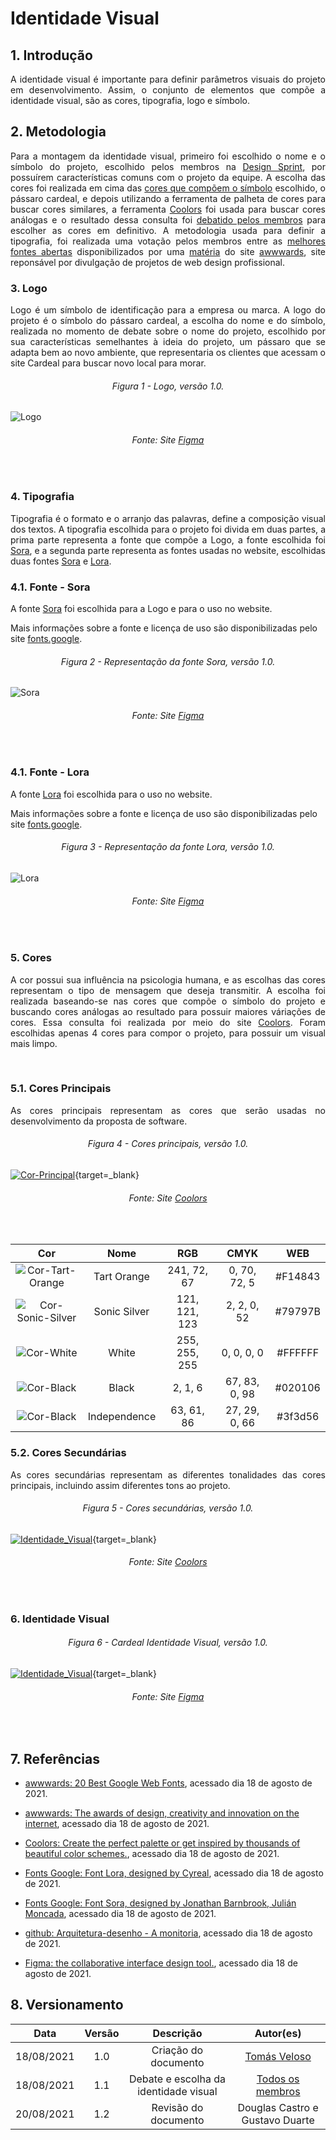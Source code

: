 # Identidade Visual

## 1. Introdução

<p align = "justify">A identidade visual é importante para definir parâmetros visuais do projeto em desenvolvimento. Assim, o conjunto de elementos que compõe a identidade visual, são as cores, tipografia, logo e símbolo.</p>

## 2. Metodologia

<p align = "justify" markdown="1"> Para a montagem da identidade visual, primeiro foi escolhido o nome e o símbolo do projeto, escolhido pelos membros na <a href="https://unbarqdsw2021-1.github.io/2021.1_G04_Cardeal/desenhoSoftwareBase/designSprint/">Design Sprint</a>, por possuírem características comuns com o projeto da equipe. A escolha das cores foi realizada em cima das <a href="https://www.figma.com/proto/DKWzd4WjiCNoDUUINY1U4v/Identidade-Visual-Cardeal?node-id=11%3A23" target="_blank">cores que compõem o símbolo</a> escolhido, o pássaro cardeal, e depois utilizando a ferramenta de palheta de cores para buscar cores similares, a ferramenta <a href="https://coolors.co/" target="_blank">Coolors</a> foi usada para buscar cores análogas e o resultado dessa consulta foi <a href="https://unbarqdsw2021-1.github.io/2021.1_G04_Cardeal/modelagem/debateIdentidadeVisual/">debatido pelos membros</a> para escolher as cores em definitivo. A metodologia usada para definir a tipografia, foi realizada uma votação pelos membros entre as <a href="https://www.figma.com/proto/DKWzd4WjiCNoDUUINY1U4v/Identidade-Visual-Cardeal?node-id=3%3A4">melhores fontes abertas</a> disponibilizados por uma <a href="https://www.awwwards.com/20-best-web-fonts-from-google-web-fonts-and-font-face.html" target="_blank">matéria</a> do site <a href="https://www.awwwards.com/" target="_blank">awwwards</a>, site reponsável por divulgação de projetos de web design profissional.</p>

### 3. Logo

<p align = "justify"> Logo é um símbolo de identificação para a empresa ou marca. A logo do projeto é o símbolo do pássaro cardeal, a escolha do nome e do símbolo, realizada no momento de debate sobre o nome do projeto, escolhido por sua características semelhantes à ideia do projeto, um pássaro que se adapta bem ao novo ambiente, que representaria os clientes que acessam o site Cardeal para buscar novo local para morar.</p>

<h6 align = "center">Figura 1 - Logo, versão 1.0.</h6>

![Logo](../desenhoSoftwareBase/img/IdentidadeVisual/logo.png)

<h6 align = "center">Fonte: Site <a href="https://www.figma.com/proto/DKWzd4WjiCNoDUUINY1U4v/Identidade-Visual-Cardeal?node-id=6%3A6" target="_blank">Figma</a></h6></br>
 
### 4. Tipografia

<p align = "justify"> Tipografia é o formato e o arranjo das palavras, define a composição visual dos textos. A tipografia escolhida para o projeto foi divida em duas partes, a prima parte representa a fonte que compõe a Logo, a fonte escolhida foi <a href="https://fonts.google.com/specimen/Sora?query=sora" target="_blank">Sora</a>, e a segunda parte representa as fontes usadas no website, escolhidas duas fontes <a href="https://fonts.google.com/specimen/Sora?query=sora" target="_blank">Sora</a> e <a href="https://fonts.google.com/specimen/Lora?query=lora#standard-styles" target="_blank">Lora</a>.</p>

### 4.1. Fonte - Sora

<p align = "justify">A fonte <a href="https://fonts.google.com/specimen/Sora?query=sora" target="_blank">Sora</a> foi escolhida para a Logo e para o uso no website.

Mais informações sobre a fonte e licença de uso são disponibilizadas pelo site <a href="https://fonts.google.com/specimen/Sora?query=Jonathan+Barnbrook" target="_blank">fonts.google</a>.</p>

<h6 align = "center">Figura 2 - Representação da fonte Sora, versão 1.0.</h6>

![Sora](../desenhoSoftwareBase/img/IdentidadeVisual/sora.png)

<h6 align = "center">Fonte: Site <a href="https://www.figma.com/proto/DKWzd4WjiCNoDUUINY1U4v/Identidade-Visual-Cardeal?node-id=50%3A5" target="_blank">Figma</a></h6></br>

### 4.1. Fonte - Lora

<p align = "justify">A fonte <a href="https://fonts.google.com/specimen/Lora?query=Cyreal" target="_blank">Lora</a> foi escolhida para o uso no website.

Mais informações sobre a fonte e licença de uso são disponibilizadas pelo site <a href="https://fonts.google.com/specimen/Sora?query=Jonathan+Barnbrook" target="_blank">fonts.google</a>.</p>

<h6 align = "center">Figura 3 - Representação da fonte Lora, versão 1.0.</h6>

![Lora](../desenhoSoftwareBase/img/IdentidadeVisual/lora.png)

<h6 align = "center">Fonte: Site <a href="https://www.figma.com/proto/DKWzd4WjiCNoDUUINY1U4v/Identidade-Visual-Cardeal?node-id=50%3A86" target="_blank">Figma</a></h6></br>

### 5. Cores

<p align = "justify"> A cor possui sua influência na psicologia humana, e as escolhas das cores representam o tipo de mensagem que deseja transmitir. A escolha foi realizada baseando-se nas cores que compõe o símbolo do projeto e buscando cores análogas ao resultado para possuir maiores váriações de cores. Essa consulta foi realizada por meio do site <a href="https://coolors.co/" target="_blank">Coolors</a>. Foram escolhidas apenas 4 cores para compor o projeto, para possuir um visual mais limpo.</p><br/>

### 5.1. Cores Principais

<p align = "justify"> As cores principais representam as cores que serão usadas no desenvolvimento da proposta de software.</p>

<h6 align = "center">Figura 4 - Cores principais, versão 1.0.</h6>

[![Cor-Principal](../desenhoSoftwareBase/img/IdentidadeVisual/corPrincipal.png)](../desenhoSoftwareBase/img/IdentidadeVisual/corPrincipal.png){target=\_blank}

<h6 align = "center">Fonte: Site <a href="https://coolors.co/f14843-79797b-ffffff-020106-3f3d56" target="_blank">Coolors</a></h6></br>

|                                  **Cor**                                  |   **Nome**   |    **RGB**    |   **CMYK**    | **WEB** |
| :-----------------------------------------------------------------------: | :----------: | :-----------: | :-----------: | :-----: |
|  ![Cor-Tart-Orange](../desenhoSoftwareBase/img/IdentidadeVisual/red.png)  | Tart Orange  |  241, 72, 67  | 0, 70, 72, 5  | #F14843 |
| ![Cor-Sonic-Silver](../desenhoSoftwareBase/img/IdentidadeVisual/grey.png) | Sonic Silver | 121, 121, 123 |  2, 2, 0, 52  | #79797B |
|    ![Cor-White](../desenhoSoftwareBase/img/IdentidadeVisual/white.png)    |    White     | 255, 255, 255 |  0, 0, 0, 0   | #FFFFFF |
|    ![Cor-Black](../desenhoSoftwareBase/img/IdentidadeVisual/black.png)    |    Black     |    2, 1, 6    | 67, 83, 0, 98 | #020106 |
|   ![Cor-Black](../desenhoSoftwareBase/img/IdentidadeVisual/purple.png)    | Independence |  63, 61, 86   | 27, 29, 0, 66 | #3f3d56 |

### 5.2. Cores Secundárias

<p align = "justify"> As cores secundárias representam as diferentes tonalidades das cores principais, incluindo assim diferentes tons ao projeto.</p>

<h6 align = "center">Figura 5 - Cores secundárias, versão 1.0.</h6>

[![Identidade_Visual](../desenhoSoftwareBase/img/IdentidadeVisual/corSecundaria.png)](../desenhoSoftwareBase/img/IdentidadeVisual/corSecundaria.png){target=\_blank}

<h6 align = "center">Fonte: Site <a href="https://coolors.co/" target="_blank">Coolors</a></h6></br>

### 6. Identidade Visual

<h6 align = "center">Figura 6 - Cardeal Identidade Visual, versão 1.0.</h6>

[![Identidade_Visual](../desenhoSoftwareBase/img/IdentidadeVisual/idVisual.png)](../desenhoSoftwareBase/img/IdentidadeVisual/idVisual.png){target=\_blank}

<h6 align = "center">Fonte: Site <a href="https://www.figma.com/proto/DKWzd4WjiCNoDUUINY1U4v/Identidade-Visual-Cardeal?node-id=63%3A2" target="_blank">Figma</a></h6></br>

## 7. Referências

- [awwwards: 20 Best Google Web Fonts](https://www.awwwards.com/20-best-web-fonts-from-google-web-fonts-and-font-face.html), acessado dia 18 de agosto de 2021.

- [awwwards: The awards of design, creativity and innovation on the internet](https://www.awwwards.com/), acessado dia 18 de agosto de 2021.

- [Coolors: Create the perfect palette or get inspired by thousands of beautiful color schemes.](https://coolors.co/), acessado dia 18 de agosto de 2021.

- [Fonts Google: Font Lora, designed by Cyreal](https://fonts.google.com/specimen/Lora?query=lora#standard-styles), acessado dia 18 de agosto de 2021.

- [Fonts Google: Font Sora, designed by Jonathan Barnbrook, Julián Moncada](https://fonts.google.com/specimen/Sora?query=sora), acessado dia 18 de agosto de 2021.

- [github: Arquitetura-desenho - A monitoria](https://2019-2-arquitetura-desenho.github.io/wiki/dinamica_seminario_II/identidade_visual/), acessado dia 18 de agosto de 2021.

- [Figma: the collaborative interface design tool.](https://www.figma.com), acessado dia 18 de agosto de 2021.

## 8. Versionamento

|    Data    | Versão |               Descrição               |                                                 Autor(es)                                                  |
| :--------: | :----: | :-----------------------------------: | :--------------------------------------------------------------------------------------------------------: |
| 18/08/2021 |  1.0   |         Criação do documento          |                               [Tomás Veloso](https://github.com/tomasvelos0)                               |
| 18/08/2021 |  1.1   | Debate e escolha da identidade visual | [Todos os membros](https://unbarqdsw2021-1.github.io/2021.1_G04_Cardeal/modelagem/debateIdentidadeVisual/) |
| 20/08/2021 |  1.2   |         Revisão do documento          |                                      Douglas Castro e Gustavo Duarte                                       |
